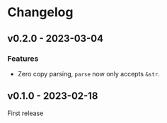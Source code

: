 # Changelog

## v0.2.0 - 2023-03-04

### Features

- Zero copy parsing, `parse` now only accepts `&str`.

## v0.1.0 - 2023-02-18

First release
